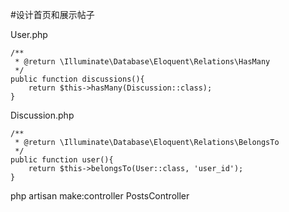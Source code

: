 #设计首页和展示帖子

User.php
```
/**
 * @return \Illuminate\Database\Eloquent\Relations\HasMany
 */
public function discussions(){
    return $this->hasMany(Discussion::class);
}
```

Discussion.php
```
/**
 * @return \Illuminate\Database\Eloquent\Relations\BelongsTo
 */
public function user(){
    return $this->belongsTo(User::class, 'user_id');
}
```

php artisan make:controller PostsController
